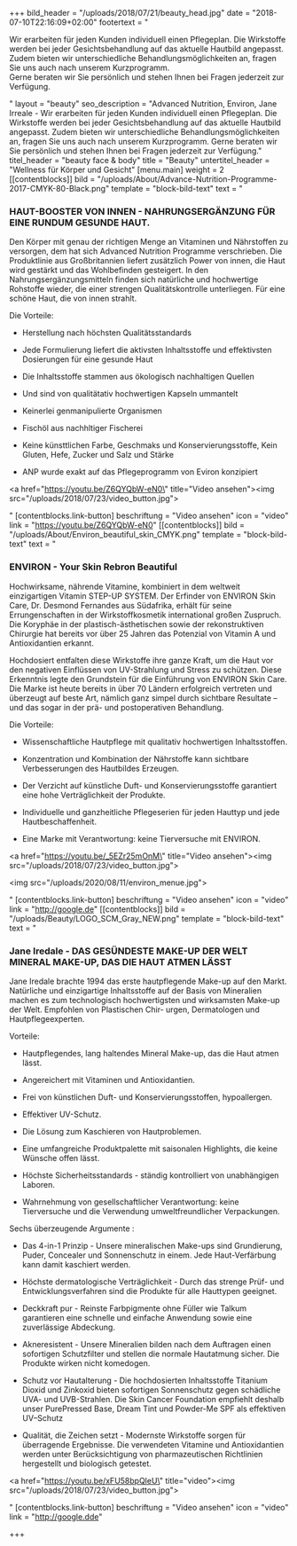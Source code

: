 +++
bild_header = "/uploads/2018/07/21/beauty_head.jpg"
date = "2018-07-10T22:16:09+02:00"
footertext = "<p>Wir erarbeiten für jeden Kunden individuell einen Pflegeplan. Die Wirkstoffe werden bei jeder Gesichtsbehandlung auf das aktuelle Hautbild angepasst. Zudem bieten wir unterschiedliche Behandlungsmöglichkeiten an, fragen Sie uns auch nach unserem Kurzprogramm.<br>Gerne beraten wir Sie persönlich und stehen Ihnen bei Fragen jederzeit zur Verfügung.</p>"
layout = "beauty"
seo_description = "Advanced Nutrition, Environ, Jane Irreale -  Wir erarbeiten für jeden Kunden individuell einen Pflegeplan. Die Wirkstoffe werden bei jeder Gesichtsbehandlung auf das aktuelle Hautbild angepasst. Zudem bieten wir unterschiedliche Behandlungsmöglichkeiten an, fragen Sie uns auch nach unserem Kurzprogramm.  Gerne beraten wir Sie persönlich und stehen Ihnen bei Fragen jederzeit zur Verfügung."
titel_header = "beauty face & body"
title = "Beauty"
untertitel_header = "Wellness für Körper und Gesicht"
[menu.main]
weight = 2
[[contentblocks]]
bild = "/uploads/About/Advance-Nutrition-Programme-2017-CMYK-80-Black.png"
template = "block-bild-text"
text = "<h3>HAUT-BOOSTER VON INNEN - NAHRUNGSERGÄNZUNG FÜR EINE RUNDUM GESUNDE HAUT.</h3><p>Den Körper mit genau der richtigen Menge an Vitaminen und Nährstoffen zu versorgen, dem hat sich Advanced Nutrition Programme verschrieben. Die Produktlinie aus Großbritannien liefert zusätzlich Power von innen, die Haut wird gestärkt und das Wohlbefinden gesteigert. In den Nahrungsergänzungsmitteln finden sich natürliche und hochwertige Rohstoffe wieder, die einer strengen Qualitätskontrolle unterliegen. Für eine schöne Haut, die von innen strahlt.</p><p>Die Vorteile:</p><ul><li><p>Herstellung nach höchsten Qualitätsstandards</p></li><li><p>Jede Formulierung liefert die aktivsten Inhaltsstoffe und effektivsten Dosierungen für eine gesunde Haut</p></li><li><p>Die Inhaltsstoffe stammen aus ökologisch nachhaltigen Quellen</p></li><li><p>Und sind von qualitätativ hochwertigen Kapseln ummantelt</p></li><li><p>Keinerlei genmanipulierte Organismen</p></li><li><p>Fischöl aus nachhltiger Fischerei</p></li><li><p>Keine künsttlichen Farbe, Geschmaks und Konservierungsstoffe, Kein Gluten, Hefe, Zucker und Salz und Stärke</p></li><li><p>ANP wurde exakt auf das Pflegeprogramm von Eviron konzipiert</p></li></ul><p><a href=\"https://youtu.be/Z6QYQbW-eN0\" title=\"Video ansehen\"><img src=\"/uploads/2018/07/23/video_button.jpg\"></a></p>"
[contentblocks.link-button]
beschriftung = "Video ansehen"
icon = "video"
link = "https://youtu.be/Z6QYQbW-eN0"
[[contentblocks]]
bild = "/uploads/About/Environ_beautiful_skin_CMYK.png"
template = "block-bild-text"
text = "<h3>ENVIRON - Your Skin Rebron Beautiful</h3><p>Hochwirksame, nährende Vitamine, kombiniert in dem weltweit einzigartigen Vitamin STEP-UP SYSTEM. Der Erfinder von ENVIRON Skin Care, Dr. Desmond Fernandes aus Südafrika, erhält für seine Errungenschaften in der Wirkstoffkosmetik international großen Zuspruch. Die Koryphäe in der plastisch-ästhetischen sowie der rekonstruktiven Chirurgie hat bereits vor über 25 Jahren das Potenzial von Vitamin A und Antioxidantien erkannt.</p><p>Hochdosiert entfalten diese Wirkstoffe ihre ganze Kraft, um die Haut vor den negativen Einflüssen von UV-Strahlung und Stress zu schützen. Diese Erkenntnis legte den Grundstein für die Einführung von ENVIRON Skin Care. Die Marke ist heute bereits in über 70 Ländern erfolgreich vertreten und überzeugt auf beste Art, nämlich ganz simpel durch sichtbare Resultate – und das sogar in der prä- und postoperativen Behandlung.</p><p>Die Vorteile:</p><ul><li><p>Wissenschaftliche Hautpflege mit qualitativ hochwertigen Inhaltsstoffen.</p></li><li><p>Konzentration und Kombination der Nährstoffe kann sichtbare Verbesserungen des Hautbildes Erzeugen.</p></li><li><p>Der Verzicht auf künstliche Duft- und Konservierungsstoffe garantiert eine hohe Verträglichkeit der Produkte.</p></li><li><p>Individuelle und ganzheitliche Pflegeserien für jeden Hauttyp und jede Hautbeschaffenheit.</p></li><li><p>Eine Marke mit Verantwortung: keine Tierversuche mit ENVIRON.</p></li></ul><p><a href=\"https://youtu.be/_5EZr25mOnM\" title=\"Video ansehen\"><img src=\"/uploads/2018/07/23/video_button.jpg\"></a></p><p><img src=\"/uploads/2020/08/11/environ_menue.jpg\"></p>"
[contentblocks.link-button]
beschriftung = "Video ansehen"
icon = "video"
link = "http://google.de"
[[contentblocks]]
bild = "/uploads/Beauty/LOGO_SCM_Gray_NEW.png"
template = "block-bild-text"
text = "<h3>Jane Iredale - DAS GESÜNDESTE MAKE-UP DER WELT MINERAL MAKE-UP, DAS DIE HAUT ATMEN LÄSST</h3><p>Jane Iredale brachte 1994 das erste hautpflegende Make-up auf den Markt. Natürliche und einzigartige Inhaltsstoffe auf der Basis von Mineralien machen es zum technologisch hochwertigsten und wirksamsten Make-up der Welt. Empfohlen von Plastischen Chir- urgen, Dermatologen und Hautpflegeexperten.</p><p>Vorteile:</p><ul><li><p>Hautpflegendes, lang haltendes Mineral Make-up, das die Haut atmen lässt.</p></li><li><p>Angereichert mit Vitaminen und Antioxidantien.</p></li><li><p>Frei von künstlichen Duft- und Konservierungsstoffen, hypoallergen.</p></li><li><p>Effektiver UV-Schutz.</p></li><li><p>Die Lösung zum Kaschieren von Hautproblemen.</p></li><li><p>Eine umfangreiche Produktpalette mit saisonalen Highlights, die keine Wünsche offen lässt.</p></li><li><p>Höchste Sicherheitsstandards - ständig kontrolliert von unabhängigen Laboren.</p></li><li><p>Wahrnehmung von gesellschaftlicher Verantwortung: keine Tierversuche und die Verwendung umweltfreundlicher Verpackungen.</p></li></ul><p>Sechs überzeugende Argumente :</p><ul><li><p>Das 4-in-1 Prinzip - Unsere mineralischen Make-ups sind Grundierung, Puder, Concealer und Sonnenschutz in einem. Jede Haut-Verfärbung kann damit kaschiert werden.</p></li><li><p>Höchste dermatologische Verträglichkeit - Durch das strenge Prüf- und Entwicklungsverfahren sind die Produkte für alle Hauttypen geeignet.</p></li><li><p>Deckkraft pur - Reinste Farbpigmente ohne Füller wie Talkum garantieren eine schnelle und einfache Anwendung sowie eine zuverlässige Abdeckung.</p></li><li><p>Akneresistent - Unsere Mineralien bilden nach dem Auftragen einen sofortigen Schutzfilter und stellen die normale Hautatmung sicher. Die Produkte wirken nicht komedogen.</p></li><li><p>Schutz vor Hautalterung - Die hochdosierten Inhaltsstoffe Titanium Dioxid und Zinkoxid bieten sofortigen Sonnenschutz gegen schädliche UVA- und UVB-Strahlen. Die Skin Cancer Foundation empfiehlt deshalb unser PurePressed Base, Dream Tint und Powder-Me SPF als effektiven UV–Schutz</p></li><li><p>Qualität, die Zeichen setzt - Modernste Wirkstoffe sorgen für überragende Ergebnisse. Die verwendeten Vitamine und Antioxidantien werden unter Berücksichtigung von pharmazeutischen Richtlinien hergestellt und biologisch getestet.</p></li></ul><p><a href=\"https://youtu.be/xFU58bpQleU\" title=\"video\"><img src=\"/uploads/2018/07/23/video_button.jpg\"></a></p>"
[contentblocks.link-button]
beschriftung = "Video ansehen"
icon = "video"
link = "http://google.dde"

+++
